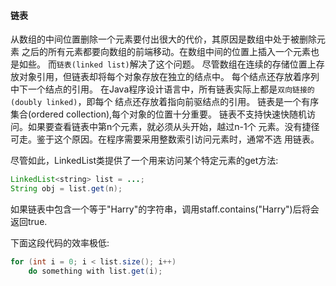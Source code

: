 #### 链表
从数组的中间位置删除一个元素要付出很大的代价，其原因是数组中处于被删除元素
之后的所有元素都要向数组的前端移动。在数组中间的位置上插入一个元素也是如些。
而`链表(linked list)`解决了这个问题。
尽管数组在连续的存储位置上存放对象引用，但链表却将每个对象存放在独立的结点中。
每个结点还存放着序列中下一个结点的引用。
在Java程序设计语言中，所有链表实际上都是`双向链接的(doubly linked)`，即每个
结点还存放着指向前驱结点的引用。
链表是一个有序集合(ordered collection),每个对象的位置十分重要。
链表不支持快速快随机访问。如果要查看链表中第n个元素，就必须从头开始，越过n-1个
元素。没有捷径可走。鉴于这个原因。在程序需要采用整数索引访问元素时，通常不选
用链表。

尽管如此，LinkedList类提供了一个用来访问某个特定元素的get方法:
```java
LinkedList<string> list = ...;
String obj = list.get(n);
```

如果链表中包含一个等于"Harry"的字符串，调用staff.contains("Harry")后将会返回true.

下面这段代码的效率极低:
```java
for (int i = 0; i < list.size(); i++)
	do something with list.get(i);
```
